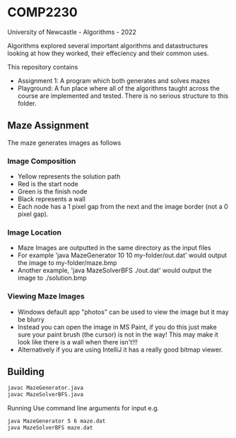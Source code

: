 # COMP2230
University of Newcastle - Algorithms - 2022

Algorithms explored several important algorithms and datastructures looking at how they worked, their effeciency and their common uses.

This repository contains

  - Assignment 1: A program which both generates and solves mazes
  - Playground: A fun place where all of the algorithms taught across the course are implemented and tested. There is no serious structure to this folder. 

## Maze Assignment

The maze generates images as follows

### Image Composition
- Yellow represents the solution path
- Red is the start node
- Green is the finish node 
- Black represents a wall
- Each node has a 1 pixel gap from the next and the image border (not a 0 pixel gap). 

### Image Location
- Maze Images are outputted in the same directory as the input files
- For example 'java MazeGenerator 10 10 my-folder/out.dat' would output the image to my-folder/maze.bmp
- Another example, 'java MazeSolverBFS ./out.dat' would output the image to ./solution.bmp

### Viewing Maze Images
- Windows default app "photos" can be used to view the image but it may be blurry
- Instead you can open the image in MS Paint, if you do this just make sure your paint brush (the cursor) is not in the way! This may make it look like there is a wall when there isn't!!!
- Alternatively if you are using IntelliJ it has a really good bitmap viewer. 

## Building

```sh
javac MazeGenerator.java
javac MazeSolverBFS.java
```

Running
Use command line arguments for input e.g.

```sh
java MazeGenerator 5 6 maze.dat
java MazeSolverBFS maze.dat
````
